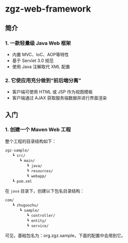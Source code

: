 # zgz-web-framework
## 简介

### 1. 一款轻量级 Java Web 框架

- 内置 MVC、IoC、AOP等特性
- 基于 Servlet 3.0 规范
- 使用 Java 注解取代 XML 配置

### 2. 它使应用充分做到“前后端分离”

- 客户端可使用 HTML 或 JSP 作为视图模板
- 客户端通过 AJAX 获取服务端数据并进行界面渲染

## 入门

### 1. 创建一个 Maven Web 工程

整个工程的目录结构如下：

```
zgz-sample/
　　┗ src/
　　　　┗ main/
　　　　　　┗ java/
　　　　　　┗ resources/
　　　　　　┗ webapp/
　　┗ pom.xml
```

在 `java` 目录下，创建以下包名目录结构：

```
com/
　　┗ zhuguozhu/
　　　　┗ sample/
　　　　　　┗ controller/
　　　　　　┗ entity/
　　　　　　┗ service/
```

可见，基础包名为：org.zgz.sample，下面的配置中会用到它。